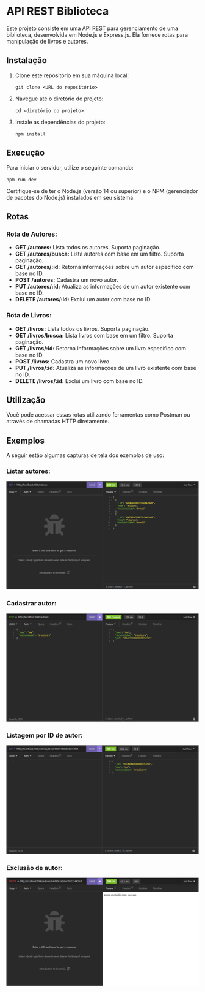 <h1>API REST Biblioteca</h1>

<p>Este projeto consiste em uma API REST para gerenciamento de uma biblioteca, desenvolvida em Node.js e Express.js. Ela fornece rotas para manipulação de livros e autores.</p>

<h2>Instalação</h2>

<ol>
  <li>Clone este repositório em sua máquina local:</li>
  <pre><code>git clone &lt;URL do repositório&gt;</code></pre>

  <li>Navegue até o diretório do projeto:</li>
  <pre><code>cd &lt;diretório do projeto&gt;</code></pre>

  <li>Instale as dependências do projeto:</li>
  <pre><code>npm install</code></pre>
</ol>

<h2>Execução</h2>

<p>Para iniciar o servidor, utilize o seguinte comando:</p>

<pre><code>npm run dev</code></pre>

<p>Certifique-se de ter o Node.js (versão 14 ou superior) e o NPM (gerenciador de pacotes do Node.js) instalados em seu sistema.</p>

<h2>Rotas</h2>

<h3>Rota de Autores:</h3>

<ul>
  <li><strong>GET /autores:</strong> Lista todos os autores. Suporta paginação.</li>

  <li><strong>GET /autores/busca:</strong> Lista autores com base em um filtro. Suporta paginação.</li>

  <li><strong>GET /autores/:id:</strong> Retorna informações sobre um autor específico com base no ID.</li>

  <li><strong>POST /autores:</strong> Cadastra um novo autor.</li>

  <li><strong>PUT /autores/:id:</strong> Atualiza as informações de um autor existente com base no ID.</li>

  <li><strong>DELETE /autores/:id:</strong> Exclui um autor com base no ID.</li>
</ul>

<h3>Rota de Livros:</h3>

<ul>
  <li><strong>GET /livros:</strong> Lista todos os livros. Suporta paginação.</li>

  <li><strong>GET /livros/busca:</strong> Lista livros com base em um filtro. Suporta paginação.</li>

  <li><strong>GET /livros/:id:</strong> Retorna informações sobre um livro específico com base no ID.</li>

  <li><strong>POST /livros:</strong> Cadastra um novo livro.</li>

  <li><strong>PUT /livros/:id:</strong> Atualiza as informações de um livro existente com base no ID.</li>

  <li><strong>DELETE /livros/:id:</strong> Exclui um livro com base no ID.</li>
</ul>

<h2>Utilização</h2>

<p>Você pode acessar essas rotas utilizando ferramentas como Postman ou através de chamadas HTTP diretamente.</p>

<h2>Exemplos</h2>

<p>A seguir estão algumas capturas de tela dos exemplos de uso:</p>

<h3>Listar autores:</h3>
  
<img src="ListagemAutores.png" alt="Listar autores">

<h3>Cadastrar autor:</h3>
  
<img src="CadastroAutores.png" alt="Cadastrar autor">

<h3>Listagem por ID de autor:</h3>
  
<img src="ListagemPorId.png" alt="Listagem por id autor">

<h3>Exclusão de autor:</h3>
  
<img src="ExclusaoAutor.png" alt="Exclusão autor">

